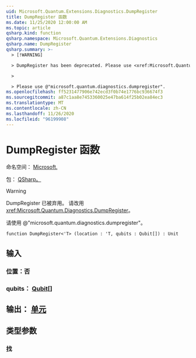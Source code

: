 ```yaml
---
uid: Microsoft.Quantum.Extensions.Diagnostics.DumpRegister
title: DumpRegister 函数
ms.date: 11/25/2020 12:00:00 AM
ms.topic: article
qsharp.kind: function
qsharp.namespace: Microsoft.Quantum.Extensions.Diagnostics
qsharp.name: DumpRegister
qsharp.summary: >-
  > [!WARNING]

  > DumpRegister has been deprecated. Please use <xref:Microsoft.Quantum.Diagnostics.DumpRegister> instead.

  >

  > Please use @"microsoft.quantum.diagnostics.dumpregister".
ms.openlocfilehash: ff5231477906e742ecd3f0b74e1776bc936674f3
ms.sourcegitcommit: a87c1aa8e7453360025e47ba614f25b02ea84ec3
ms.translationtype: MT
ms.contentlocale: zh-CN
ms.lasthandoff: 11/26/2020
ms.locfileid: "96199908"
---
```

# <a name="dumpregister-function"></a>DumpRegister 函数

命名空间： [Microsoft.](xref:Microsoft.Quantum.Extensions.Diagnostics)

包： [QSharp。](https://nuget.org/packages/Microsoft.Quantum.QSharp.Core)


> [!WARNING]
> DumpRegister 已被弃用。 请改用 <xref:Microsoft.Quantum.Diagnostics.DumpRegister>。
>
> 请使用 @"microsoft.quantum.diagnostics.dumpregister"。



```qsharp
function DumpRegister<'T> (location : 'T, qubits : Qubit[]) : Unit
```


## <a name="input"></a>输入

### <a name="location--t"></a>位置：否




### <a name="qubits--qubit"></a>qubits： [Qubit](xref:microsoft.quantum.lang-ref.qubit)[]





## <a name="output--unit"></a>输出： [单元](xref:microsoft.quantum.lang-ref.unit)



## <a name="type-parameters"></a>类型参数

### <a name="t"></a>找

